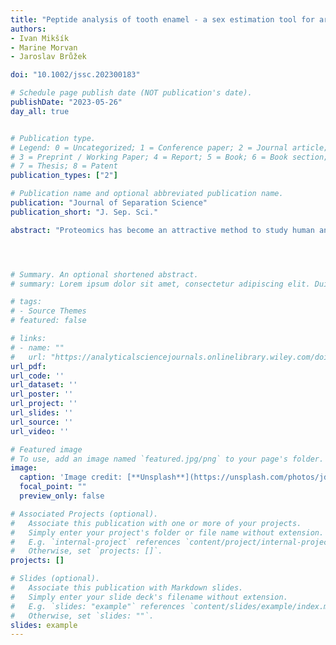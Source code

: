 ```yaml
---
title: "Peptide analysis of tooth enamel - a sex estimation tool for archaeological, anthropological, or forensic research"
authors:
- Ivan Mikšík
- Marine Morvan
- Jaroslav Brůžek

doi: "10.1002/jssc.202300183"

# Schedule page publish date (NOT publication's date).
publishDate: "2023-05-26"
day_all: true


# Publication type.
# Legend: 0 = Uncategorized; 1 = Conference paper; 2 = Journal article;
# 3 = Preprint / Working Paper; 4 = Report; 5 = Book; 6 = Book section;
# 7 = Thesis; 8 = Patent
publication_types: ["2"]

# Publication name and optional abbreviated publication name.
publication: "Journal of Separation Science"
publication_short: "J. Sep. Sci."

abstract: "Proteomics has become an attractive method to study human and animal material, biological profile, and origin as an alternative to DNA analysis. It is limited by DNA amplification in ancient samples and its contamination, high cost, and limited preservation of nuclear DNA. Currently, three approaches are available to estimate sex–osteology, genomics, or proteomics, but little is known about the relative reliability of these methods in applied settings. Proteomics provides a new, seemingly simple, and relatively non-expensive way of sex estimation without the risk of contamination. Proteins can be preserved in hard teeth tissue (enamel) for tens of thousands of years. It uses two sexually distinct forms of the protein amelogenin in tooth enamel detectable by liquid chromatography-mass spectrometry; the protein amelogenin Y isoform is present in enamel dental tissue only in males, while amelogenin isoform X can be found in both sexes. From the point of view of archaeological, anthropological, and forensic research and applications, the reduced destruction of the methods used is essential, as well as the minimum requirements for sample size."




# Summary. An optional shortened abstract.
# summary: Lorem ipsum dolor sit amet, consectetur adipiscing elit. Duis posuere tellus ac convallis placerat. Proin tincidunt magna sed ex sollicitudin condimentum.

# tags:
# - Source Themes
# featured: false

# links:
# - name: ""
#   url: "https://analyticalsciencejournals.onlinelibrary.wiley.com/doi/10.1002/jssc.202300183"
url_pdf: 
url_code: ''
url_dataset: ''
url_poster: ''
url_project: ''
url_slides: ''
url_source: ''
url_video: ''

# Featured image
# To use, add an image named `featured.jpg/png` to your page's folder. 
image:
  caption: 'Image credit: [**Unsplash**](https://unsplash.com/photos/jdD8gXaTZsc)'
  focal_point: ""
  preview_only: false

# Associated Projects (optional).
#   Associate this publication with one or more of your projects.
#   Simply enter your project's folder or file name without extension.
#   E.g. `internal-project` references `content/project/internal-project/index.md`.
#   Otherwise, set `projects: []`.
projects: []

# Slides (optional).
#   Associate this publication with Markdown slides.
#   Simply enter your slide deck's filename without extension.
#   E.g. `slides: "example"` references `content/slides/example/index.md`.
#   Otherwise, set `slides: ""`.
slides: example
---
```

